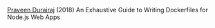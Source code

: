 
[Praveen Durairaj](https://blog.hasura.io/an-exhaustive-guide-to-writing-dockerfiles-for-node-js-web-apps-bbee6bd2f3c4)
(2018) An Exhaustive Guide to Writing Dockerfiles for Node.js Web Apps
